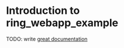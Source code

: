 # Introduction to ring_webapp_example

TODO: write [great documentation](http://jacobian.org/writing/what-to-write/)
